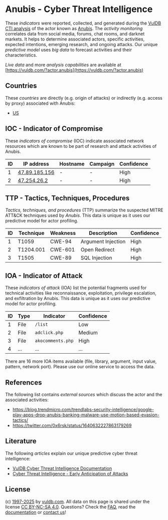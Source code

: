 # Anubis - Cyber Threat Intelligence

These _indicators_ were reported, collected, and generated during the [VulDB CTI analysis](https://vuldb.com/?kb.cti) of the actor known as [Anubis](https://vuldb.com/?actor.anubis). The _activity monitoring_ correlates data from social media, forums, chat rooms, and darknet markets. It helps to determine associated actors, specific activities, expected intentions, emerging research, and ongoing attacks. Our unique _predictive model_ uses _big data_ to forecast activities and their characteristics.

_Live data_ and more _analysis capabilities_ are available at [https://vuldb.com/?actor.anubis](https://vuldb.com/?actor.anubis)

## Countries

These _countries_ are directly (e.g. origin of attacks) or indirectly (e.g. access by proxy) associated with Anubis:

* [US](https://vuldb.com/?country.us)

## IOC - Indicator of Compromise

These _indicators of compromise_ (IOC) indicate associated network resources which are known to be part of research and attack activities of Anubis.

ID | IP address | Hostname | Campaign | Confidence
-- | ---------- | -------- | -------- | ----------
1 | [47.89.185.156](https://vuldb.com/?ip.47.89.185.156) | - | - | High
2 | [47.254.26.2](https://vuldb.com/?ip.47.254.26.2) | - | - | High

## TTP - Tactics, Techniques, Procedures

_Tactics, techniques, and procedures_ (TTP) summarize the suspected MITRE ATT&CK techniques used by _Anubis_. This data is unique as it uses our predictive model for actor profiling.

ID | Technique | Weakness | Description | Confidence
-- | --------- | -------- | ----------- | ----------
1 | T1059 | CWE-94 | Argument Injection | High
2 | T1204.001 | CWE-601 | Open Redirect | High
3 | T1505 | CWE-89 | SQL Injection | High

## IOA - Indicator of Attack

These _indicators of attack_ (IOA) list the potential fragments used for technical activities like reconnaissance, exploitation, privilege escalation, and exfiltration by Anubis. This data is unique as it uses our predictive model for actor profiling.

ID | Type | Indicator | Confidence
-- | ---- | --------- | ----------
1 | File | `/list` | Low
2 | File | `adclick.php` | Medium
3 | File | `akocomments.php` | High
4 | ... | ... | ...

There are 16 more IOA items available (file, library, argument, input value, pattern, network port). Please use our online service to access the data.

## References

The following list contains _external sources_ which discuss the actor and the associated activities:

* https://blog.trendmicro.com/trendlabs-security-intelligence/google-play-apps-drop-anubis-banking-malware-use-motion-based-evasion-tactics/
* https://twitter.com/0x6rsk/status/1640632227863179269

## Literature

The following _articles_ explain our unique predictive cyber threat intelligence:

* [VulDB Cyber Threat Intelligence Documentation](https://vuldb.com/?kb.cti)
* [Cyber Threat Intelligence - Early Anticipation of Attacks](https://www.scip.ch/en/?labs.20201022)

## License

(c) [1997-2025](https://vuldb.com/?kb.changelog) by [vuldb.com](https://vuldb.com/?kb.about). All data on this page is shared under the license [CC BY-NC-SA 4.0](https://creativecommons.org/licenses/by-nc-sa/4.0/). Questions? Check the [FAQ](https://vuldb.com/?kb.faq), read the [documentation](https://vuldb.com/?kb) or [contact us](https://vuldb.com/?contact)!
